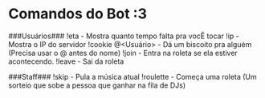 Comandos do Bot :3
======================

###Usuários###
!eta - Mostra quanto tempo falta pra vocÊ tocar
!ip - Mostra o IP do servidor
!cookie @<Usuário> - Dá um biscoito pra alguém (Precisa usar o @ antes do nome)
!join - Entra na roleta se ela estiver acontecendo.
!leave - Sai da roleta

###Staff###
!skip - Pula a música atual
!roulette - Começa uma roleta (Um sorteio que sobe a pessoa que ganhar na fila de DJs)
